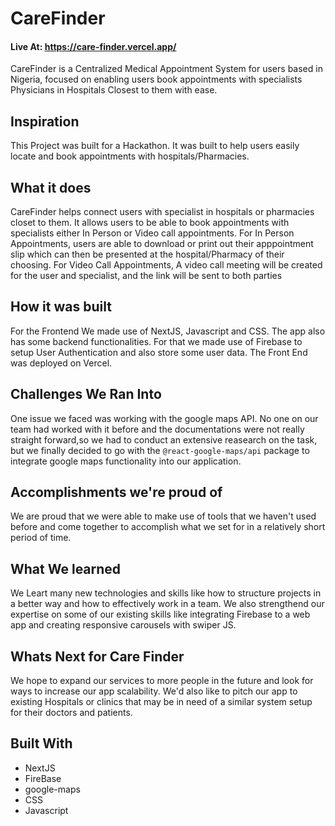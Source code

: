 # CareFinder
#### Live At: https://care-finder.vercel.app/

CareFinder is a Centralized Medical Appointment System for users based in Nigeria, focused on enabling users book appointments with specialists Physicians in Hospitals Closest to them with ease.

## Inspiration
This Project was built for a Hackathon. It was built to help users easily locate and book appointments with hospitals/Pharmacies.

## What it does
CareFinder helps connect users with specialist in hospitals or pharmacies closet to them.
It allows users to be able to book appointments with specialists either In Person or Video call appointments.
For In Person Appointments, users are able to download or print out their apppointment slip which can then be presented at the hospital/Pharmacy of their choosing.
For Video Call Appointments, A video call meeting will be created for the user and specialist, and the link will be sent to both parties

## How it was built
For the Frontend We made use of NextJS, Javascript and CSS. The app also has some backend functionalities. For that we made use of Firebase to setup User Authentication and also store some user data. The Front End was deployed on Vercel.

## Challenges We Ran Into
One issue we faced was working with the google maps API. No one on our team had worked with it before and the documentations were not really straight forward,so we had to conduct an extensive reasearch on the task, but we finally decided to go with the `@react-google-maps/api` package to integrate google maps functionality into our application.

## Accomplishments we're proud of
We are proud that we were able to make use of tools that we haven't used before and come together to accomplish what we set for in a relatively short period of time.

## What We learned
We Leart many new technologies and skills like how to structure projects in a better way and how to effectively work in a team. We also strengthend our expertise on some of our existing skills like integrating Firebase to a web app and creating responsive carousels with swiper JS.

## Whats Next for Care Finder
We hope to expand our services to more people in the future and look for ways to increase our app scalability. We'd also like to pitch our app to existing Hospitals or clinics that may be in need of a similar system setup for their doctors and patients.

## Built With
- NextJS
- FireBase
- google-maps
- CSS
- Javascript



